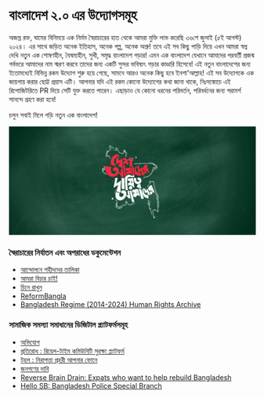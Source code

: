 # বাংলাদেশ ২.০ এর উদ্যোগসমূহ

অজস্র রক্ত, ঘামের বিনিময়ে এক নির্মম স্বৈরাচারের হাত থেকে আমরা মুক্তি লাভ করেছি ৩৬শে জুলাই (৫ই আগস্ট) ২০২৪। এর সাথে জড়িত অনেক ইতিহাস, অনেক গল্প, অনেক অশ্রু! 
তবে এই সব কিছু পাড়ি দিয়ে এখন আমরা স্বপ্ন দেখি নতুন এক শোষণহীন, বৈষম্যহীন, সুখী, সমৃদ্ধ বাংলাদেশ গড়ার! 
এমন এক বাংলাদেশ যেখানে আমাদের পরবর্তী প্রজন্ম গর্বভরে আমাদের নাম স্মরণ করবে তাদের জন্য একটি সুন্দর ভবিষ্যৎ গড়ার কাণ্ডারি হিসেবে! 
এই নতুন বাংলাদেশের জন্য ইতোমধ্যেই বিভিন্ন রকম উদ্যোগ শুরু হয়ে গেছে, সামনে আরও অনেক কিছু হবে ইনশা'আল্লাহ! 
এই সব উদ্যোগকে এক জায়গায় করার ছোট্ট প্রয়াস এটি। 
আপনার যদি এই রকম কোনো উদ্যোগের কথা জানা থাকে, নিঃসঙ্কোচে এই রিপোজিটরিতে PR দিয়ে সেটি যুক্ত করতে পারেন। এছাড়াও যে কোনো ধরনের পরিবর্তন, পরিবর্ধনের জন্য পরামর্শ সানন্দে গ্রহণ করা হবে!

চলুন সবাই মিলে গড়ি নতুন এক বাংলাদেশ!

![Our country, Our responsibility](./images/banner.jpeg)


### স্বৈরাচারের নির্যাতন এবং অপরাধের ডকুমেন্টেশন

- [আন্দোলনে শহীদদের তালিকা](https://shohid.info)
- [আমরা বিচার চাই!](https://www.amrabicharchai.com)
- [চিনে রাখুন](https://chinerakhun.com)
- [ReformBangla](https://reformbangla.com)
- [Bangladesh Regime (2014-2024) Human Rights Archive](https://docs.google.com/document/d/12Hx5GUvI9xpKhn6-m3Slxokqrw1MS4Fb-3Zf9Hd7p8A)

### সামাজিক সমস্যা সমাধানের ডিজিটাল প্ল্যাটফর্মসমূহ

- [অভিযোগ](https://www.ovijog.net)
- [প্রতিরোধ : রিয়েল-টাইম কমিউনিটি সুরক্ষা প্ল্যাটফর্ম](https://protirodh.net)
- [টহল : নিরাপত্তা প্রহরী আপনার ফোনে](https://www.toholapp.com)
- [জনগণের দাবি](https://jonogon.org)
- [Reverse Brain Drain: Expats who want to help rebuild Bangladesh](https://reversebraindrainbd.com)
- [Hello SB: Bangladesh Police Special Branch](https://play.google.com/store/apps/details?id=com.miaki.hellosb2)
